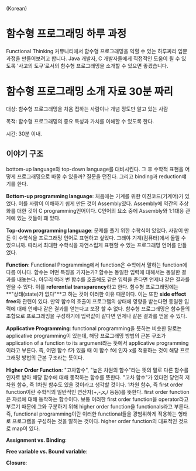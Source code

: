 (Korean)

함수형 프로그래밍 하루 과정
==========

Functional Thinking 커뮤니티에서 함수형 프로그래밍을 익힐 수 있는 하루짜리 입문 과정을 만들어보려고 합니다. 
Java 개발자, C 개발자들에게 직접적인 도움이 될 수 있도록 '사고의 도구'로서의 함수형 프로그래밍을 소개할 수 있으면 좋겠습니다.


# 함수형 프로그래밍 소개 자료 30분 짜리

대상: 함수형 프로그래밍을 처음 접하는 사람이나 개념 정도만 알고 있는 사람

목적: 함수형 프로그래밍의 중요 특성과 가치를 이해할 수 있도록 한다.

시간: 30분 이내.

## 이야기 구조
bottom-up language와 top-down language를 대비시킨다. 그 후 수학적 표현을 어떻게 프로그래밍으로 바꿀 수 있을까? 질문을 던진다.
그리고 binding과 reduction얘기를 한다.

**Bottom-up programming language**: 처음에는 기계를 위한 이진코드(기계어)가 있었다. 이를 사람이 이해하기 쉽게 만든 것이 Assembly였다. Assembly에 약간의 추상화를 더한 것이 C programming언어이다. C언어의 요소 중에 Assembly와 1:1대응 관계에 있는 것들이 꽤 있다. 

**Top-down programming language**: 문제를 풀기 위한 수학식이 있었다. 사람이 만든 이 수학식을 프로그래밍 언어로 표현하고 싶었다. 그래야 기계(컴퓨터)에서 돌릴 수 있으니까. 따라서 최대한 수학식을 자연스럽게 표현할 수 있는 프로그래밍 언어를 만들었다.

**Function**: Functional Programming에서 function은 수학에서 말하는 function에 다름 아니다. 함수는 어떤 특징을 가지는가? 함수는 동일한 입력에 대해서는 동일한 결과를 내놓는다. 아무리 여러 번 함수를 호출해도 같은 입력을 준다면 언제나 같은 결과를 얻을 수 있다. 이를 **referential transparency**라고 한다. 함수형 프로그래밍에는 **"상태(state)가 없다"**고 하는 것이 이러한 이유 때문이다. 이는 또한 **side effect free**와 관련이 있다. 만약 함수의 호출이 프로그램의 상태에 영향을 받는다면 동일한 입력에 대해 언제나 같은 결과를 얻는다고 보장 할 수 없다. 함수형 프로그래밍은 함수들의 조합으로 프로그래밍을 구성하기에 입력값이 같다면 언제나 같은 결과를 얻을 수 있다.

**Applicative Programming**: functional programming을 뜻하는 비슷한 말로는 applicative programming이 있는데, 해당 프로그래밍 방법의 근본 구조가 application of a function to its argument라는 뜻에서 applicative programming이라고 부른다. 즉, 어떤 함수 f가 있을 때 이 함수 f에 인자 x를 적용하는 것이 해당 프로그래밍 방법의 근본 구조라는 뜻이다.

**Higher Order Function**: "고차함수", "높은 차원의 함수"라는 뜻의 말로 다른 함수를 인자로 받아 해당 함수에 대해 동작하는 함수를 뜻한다. "고차 함수"가 있다면 당연히 저차원 함수, 즉 1차원 함수도 있을 것이라고 생각할 것이다. 1차원 함수, 즉 first order function이란 수학식의 일반적인 연산자(+,-,x,/ 등등)를 뜻한다. first order function은 자료에 대해 동작하는 함수이다. 보통 이러한 first order function을 operator라고 부르기 때문에 그와 구분하기 위해 higher order function을 functionals라고 부른다. 즉, functional programming이란 이러한 functional들을 광범위하게 적용하는 형태로 프로그램을 구성하는 것을 말하는 것이다. higher order function의 대표적인 것으로 map이 있다. 

**Assignment vs. Binding**: 

**Free variable vs. Bound variable**:

**Closure**:


